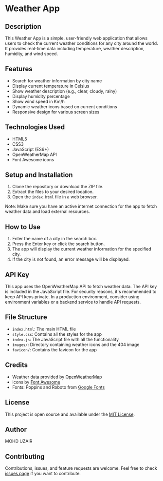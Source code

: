 # Weather App

## Description

This Weather App is a simple, user-friendly web application that allows users to check the current weather conditions for any city around the world. It provides real-time data including temperature, weather description, humidity, and wind speed.

## Features

- Search for weather information by city name
- Display current temperature in Celsius
- Show weather description (e.g., clear, cloudy, rainy)
- Display humidity percentage
- Show wind speed in Km/h
- Dynamic weather icons based on current conditions
- Responsive design for various screen sizes

## Technologies Used

- HTML5
- CSS3
- JavaScript (ES6+)
- OpenWeatherMap API
- Font Awesome icons

## Setup and Installation

1. Clone the repository or download the ZIP file.
2. Extract the files to your desired location.
3. Open the `index.html` file in a web browser.

Note: Make sure you have an active internet connection for the app to fetch weather data and load external resources.

## How to Use

1. Enter the name of a city in the search box.
2. Press the Enter key or click the search button.
3. The app will display the current weather information for the specified city.
4. If the city is not found, an error message will be displayed.

## API Key

This app uses the OpenWeatherMap API to fetch weather data. The API key is included in the JavaScript file. For security reasons, it's recommended to keep API keys private. In a production environment, consider using environment variables or a backend service to handle API requests.

## File Structure

- `index.html`: The main HTML file
- `style.css`: Contains all the styles for the app
- `index.js`: The JavaScript file with all the functionality
- `images/`: Directory containing weather icons and the 404 image
- `favicon/`: Contains the favicon for the app

## Credits

- Weather data provided by [OpenWeatherMap](https://openweathermap.org/)
- Icons by [Font Awesome](https://fontawesome.com/)
- Fonts: Poppins and Roboto from [Google Fonts](https://fonts.google.com/)

## License

This project is open source and available under the [MIT License](LICENSE).

## Author

MOHD UZAIR

## Contributing

Contributions, issues, and feature requests are welcome. Feel free to check [issues page](https://github.com/yourusername/weather-app/issues) if you want to contribute.